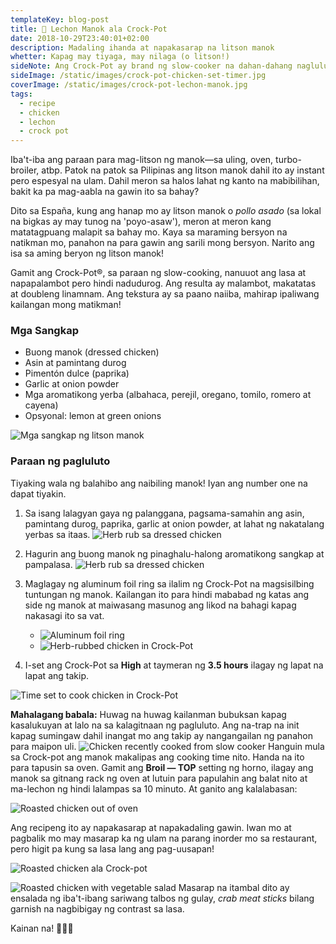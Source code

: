 ```yaml
---
templateKey: blog-post
title: 🍗 Lechon Manok ala Crock-Pot
date: 2018-10-29T23:40:01+02:00
description: Madaling ihanda at napakasarap na litson manok
whetter: Kapag may tiyaga, may nilaga (o litson!)
sideNote: Ang Crock-Pot ay brand ng slow-cooker na dahan-dahang nagluluto sapamamagitan ng kulob, at pantay-pantay na init. Ang lutuan ay gawa sa ceramica at ang yari nito ay may kakayahang ikalat ang init sa kabuan ng lutuan at hindi lang sa ilalim. Ang epekto nito ay parang magpapasingaw pero sa pantay na temperatura sa mahabang panahon. Ang resulta ay mas malasa at mas malabó ang tekstura ng nilutong pagkain.
sideImage: /static/images/crock-pot-chicken-set-timer.jpg
coverImage: /static/images/crock-pot-lechon-manok.jpg
tags:
  - recipe
  - chicken
  - lechon
  - crock pot
---
```


Iba't-iba ang paraan para mag-litson ng manok—sa uling, oven, turbo-broiler, atbp. Patok na patok sa Pilipinas ang litson manok dahil ito ay instant pero espesyal na ulam. Dahil meron sa halos lahat ng kanto na mabibilihan, bakit ka pa mag-aabla na gawin ito sa bahay? 

Dito sa España, kung ang hanap mo ay litson manok o *pollo asado* (sa lokal na bigkas ay may tunog na 'poyo-asaw'), meron at meron kang matatagpuang malapit sa bahay mo. Kaya sa maraming bersyon na natikman mo, panahon na para gawin ang sarili mong bersyon. Narito ang isa sa aming beryon ng litson manok! 

Gamit ang Crock-Pot®, sa paraan ng slow-cooking, nanuuot ang lasa at napapalambot pero hindi nadudurog. Ang resulta ay malambot, makatatas at doubleng linamnam. Ang tekstura ay sa paano naiiba, mahirap ipaliwang kailangan mong matikman!

### Mga Sangkap
* Buong manok (dressed chicken)
* Asin at pamintang durog
* Pimentón dulce (paprika)
* Garlic at onion powder
* Mga aromatikong yerba (albahaca, perejil, oregano, tomilo, romero at cayena)
* Opsyonal: lemon at green onions 

<img class="wide" src="/static/images/sangkap-litson-manok.jpg" alt="Mga sangkap ng litson manok">

### Paraan ng pagluluto
Tiyaking wala ng balahibo ang naibiling manok! Iyan ang number one na dapat tiyakin.

1. Sa isang lalagyan gaya ng palanggana, pagsama-samahin ang asin, pamintang durog, paprika, garlic at onion powder, at lahat ng nakatalang yerbas sa itaas.
![Herb rub sa dressed chicken](/static/images/herb-rub-basic.jpg)

2. Hagurin ang buong manok ng pinaghalu-halong aromatikong sangkap at pampalasa.
![Herb rub sa dressed chicken](/static/images/manok-herb-rub.jpg)

3. Maglagay ng aluminum foil ring sa ilalim ng Crock-Pot na magsisilbing tuntungan ng manok. Kailangan ito para hindi mababad ng katas ang side ng manok at maiwasang masunog ang likod na bahagi kapag nakasagi ito sa vat.
    * ![Aluminum foil ring](/static/images/aluminum-ring-crock-pot.jpg)
    * ![Herb-rubbed chicken in Crock-Pot](/static/images/herbed-rub-whole-chicken-crock-pot.jpg)

4. I-set ang Crock-Pot sa **High** at taymeran ng **3.5 hours** ilagay ng lapat na lapat ang takip. 

<img class="wide" src="/static/images/crock-pot-chicken-set-timer.jpg" alt="Time set to cook chicken in Crock-Pot">

**Mahalagang babala:** Huwag na huwag kailanman bubuksan kapag kasalukuyan at lalo na sa kalagitnaan ng pagluluto. Ang na-trap na init kapag sumingaw dahil inangat mo ang takip ay nangangailan ng panahon para maipon uli.
![Chicken recently cooked from slow cooker](/static/images/chicken-crock-pot-cook-3hrs.jpg)
Hanguin mula sa Crock-pot ang manok makalipas ang cooking time nito. Handa na ito para tapusin sa oven. Gamit ang **Broil — TOP** setting ng horno, ilagay ang manok sa gitnang rack ng oven at lutuin para papulahin ang balat nito at ma-lechon ng hindi lalampas sa 10 minuto. At ganito ang kalalabasan:

<img class="wide" src="/static/images/lechon-manok-oven.jpg" alt="Roasted chicken out of oven">

Ang recipeng ito ay napakasarap at napakadaling gawin. Iwan mo at pagbalik mo may masarap ka ng ulam na parang inorder mo sa restaurant, pero higit pa kung sa lasa lang ang pag-uusapan!

![Roasted chicken ala Crock-pot](/static/images/crock-pot-lechon-manok.jpg)

![Roasted chicken with vegetable salad](/static/images/lechon-manok-salad.jpg)
Masarap na itambal dito ay ensalada ng iba't-ibang sariwang talbos ng gulay, *crab meat sticks* bilang garnish na nagbibigay ng contrast sa lasa. 

Kainan na! 🍗🥗🍗
